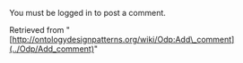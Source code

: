 You must be logged in to post a comment.





Retrieved from "[http://ontologydesignpatterns.org/wiki/Odp:Add\_comment](../Odp/Add_comment)"